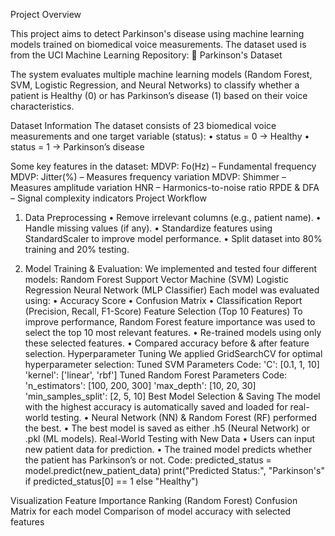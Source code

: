 Project Overview

This project aims to detect Parkinson's disease using machine learning models trained on biomedical voice measurements. The dataset used is from the UCI Machine Learning Repository:
🔗 Parkinson's Dataset

The system evaluates multiple machine learning models (Random Forest, SVM, Logistic Regression, and Neural Networks) to classify whether a patient is Healthy (0) or has Parkinson’s disease (1) based on their voice characteristics.

Dataset Information
The dataset consists of 23 biomedical voice measurements and one target variable (status):
•	status = 0 → Healthy
•	status = 1 → Parkinson’s disease

Some key features in the dataset:
 MDVP: Fo(Hz) – Fundamental frequency
 MDVP: Jitter(%) – Measures frequency variation
 MDVP: Shimmer – Measures amplitude variation
 HNR – Harmonics-to-noise ratio
 RPDE & DFA – Signal complexity indicators
Project Workflow
1.	Data Preprocessing
•	Remove irrelevant columns (e.g., patient name).
•	Handle missing values (if any).
•	Standardize features using StandardScaler to improve model performance.
•	Split dataset into 80% training and 20% testing.

2. Model Training & Evaluation:
We implemented and tested four different models:
 Random Forest
 Support Vector Machine (SVM)
 Logistic Regression
 Neural Network (MLP Classifier)
Each model was evaluated using:
•	Accuracy Score
•	Confusion Matrix
•	Classification Report (Precision, Recall, F1-Score)
Feature Selection (Top 10 Features)
To improve performance, Random Forest feature importance was used to select the top 10 most relevant features.
•	Re-trained models using only these selected features.
•	Compared accuracy before & after feature selection.
Hyperparameter Tuning
We applied GridSearchCV for optimal hyperparameter selection:
Tuned SVM Parameters
Code:
'C': [0.1, 1, 10]
'kernel': ['linear', 'rbf']
Tuned Random Forest Parameters
Code:
'n_estimators': [100, 200, 300]
'max_depth': [10, 20, 30]
'min_samples_split': [2, 5, 10]
Best Model Selection & Saving
The model with the highest accuracy is automatically saved and loaded for real-world testing.
•	Neural Network (NN) & Random Forest (RF) performed the best.
•	The best model is saved as either .h5 (Neural Network) or .pkl (ML models).
Real-World Testing with New Data
•	Users can input new patient data for prediction.
•	The trained model predicts whether the patient has Parkinson’s or not.
Code:
predicted_status = model.predict(new_patient_data)
print("Predicted Status:", "Parkinson's" if predicted_status[0] == 1 else "Healthy")

Visualization
Feature Importance Ranking (Random Forest)
Confusion Matrix for each model
Comparison of model accuracy with selected features











